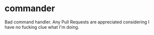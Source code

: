 # commander
Bad command handler.
Any Pull Requests are appreciated considering I have no fucking clue what I'm doing.
